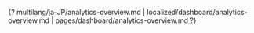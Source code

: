 {? multilang/ja-JP/analytics-overview.md | localized/dashboard/analytics-overview.md | pages/dashboard/analytics-overview.md ?}
